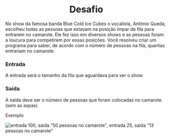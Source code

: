 # <h1 align="center"> Desafio </h1>

No show da famosa banda Blue Cold Ice Cubes o vocalista, Antônio Queda, escolheu todas as pessoas que estavam na posição impar da fila para entrarem no camarote. Ele fez isso em diversos shows e as pessoas foram a loucura para competirem por essas posições. Você resolveu criar um programa para saber, de acordo com o número de pessoas na fila, quantas entrariam no camarote.

### Entrada
A entrada será o tamanho da fila que aguardava para ver o show.

### Saída
A saída deve ser o número de pessoas que foram colocadas no camarote. (sem as aspas)

Exemplo

![entrada 100, saida "50 pessoas no camarote", entrada 25, saida "13 pessoas no camarote"](../../../Arquivos%20ADS/trabalho%20VS/Capturar10.PNG)